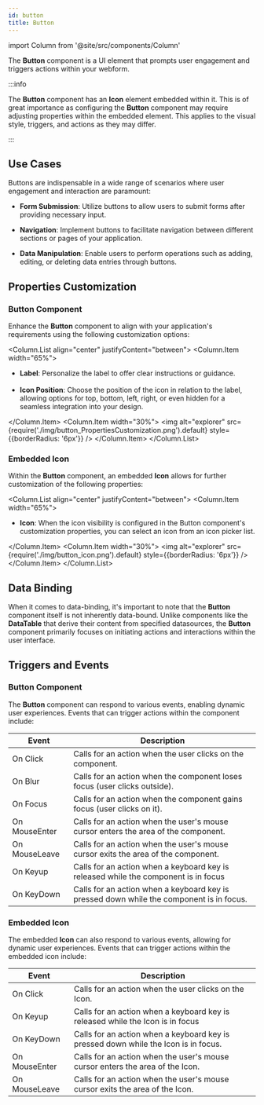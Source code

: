 ```yaml
---
id: button
title: Button
---
```

import Column from '@site/src/components/Column'


The **Button**  component is a UI element that prompts user engagement and triggers actions within your webform. 


:::info 

The **Button** component has an **Icon** element embedded within it. This is of great importance as configuring the **Button** component may require adjusting properties within the embedded element. This applies to the visual style, triggers, and actions as they may differ.

:::


## Use Cases

Buttons are indispensable in a wide range of scenarios where user engagement and interaction are paramount:

- **Form Submission**: Utilize buttons to allow users to submit forms after providing necessary input.

- **Navigation**: Implement buttons to facilitate navigation between different sections or pages of your application.

- **Data Manipulation**: Enable users to perform operations such as adding, editing, or deleting data entries through buttons.


## Properties Customization

### Button Component

Enhance the **Button** component to align with your application's requirements using the following customization options:

<Column.List align="center" justifyContent="between">
	<Column.Item width="65%">
        <ul>
            <li><strong>Label</strong>: Personalize the label to offer clear instructions or guidance.</li>
            <br/>
            <li><strong>Icon Position</strong>: Choose the position of the icon in relation to the label, allowing options for top, bottom, left, right, or even hidden for a seamless integration into your design.</li>
        </ul>
	</Column.Item>
	<Column.Item width="30%">
        <img alt="explorer" src={require('./img/button_PropertiesCustomization.png').default} style={{borderRadius: '6px'}} />
	</Column.Item>
</Column.List>


### Embedded Icon

Within the <strong>Button</strong> component, an embedded <strong>Icon</strong> allows for further customization of the following properties:

<Column.List align="center" justifyContent="between">
	<Column.Item width="65%">
        <ul>
            <li><strong>Icon</strong>: When the icon visibility is configured in the Button component's customization properties, you can select an icon from an icon picker list.</li>
        </ul>
	</Column.Item>
	<Column.Item width="30%">
        <img alt="explorer" src={require('./img/button_icon.png').default} style={{borderRadius: '6px'}} />
	</Column.Item>
</Column.List>


## Data Binding

When it comes to data-binding, it's important to note that the **Button** component itself is not inherently data-bound. Unlike components like the **DataTable** that derive their content from specified datasources, the **Button** component primarily focuses on initiating actions and interactions within the user interface.


## Triggers and Events

### Button Component

The **Button** component can respond to various events, enabling dynamic user experiences. Events that can trigger actions within the component include:

|Event|Description|
|---|---|
|On Click| Calls for an action when the user clicks on the component. |
|On Blur| Calls for an action when the component loses focus (user clicks outside). |
|On Focus| Calls for an action when the component gains focus (user clicks on it). |
|On MouseEnter| Calls for an action when the user's mouse cursor enters the area of the component.|
|On MouseLeave| Calls for an action when the user's mouse cursor exits the area of the component.|
|On Keyup| Calls for an action when a keyboard key is released while the component is in focus|
|On KeyDown| Calls for an action when a keyboard key is pressed down while the component is in focus. |

### Embedded Icon

The embedded **Icon** can also respond to various events, allowing for dynamic user experiences. Events that can trigger actions within the embedded icon include:

|Event|Description|
|---|---|
|On Click| Calls for an action when the user clicks on the Icon. |
|On Keyup| Calls for an action when a keyboard key is released while the Icon is in focus|
|On KeyDown| Calls for an action when a keyboard key is pressed down while the Icon is in focus. |
|On MouseEnter| Calls for an action when the user's mouse cursor enters the area of the Icon.|
|On MouseLeave| Calls for an action when the user's mouse cursor exits the area of the Icon.|